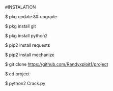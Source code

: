 #INSTALATION

$ pkg update && upgrade

$ pkg install git 

$ pkg install python2

$ pip2 install requests

$ pip2 install mechanize

$ git clone https://github.com/Randyxploit1/project

$ cd project

$ python2 Crack.py
